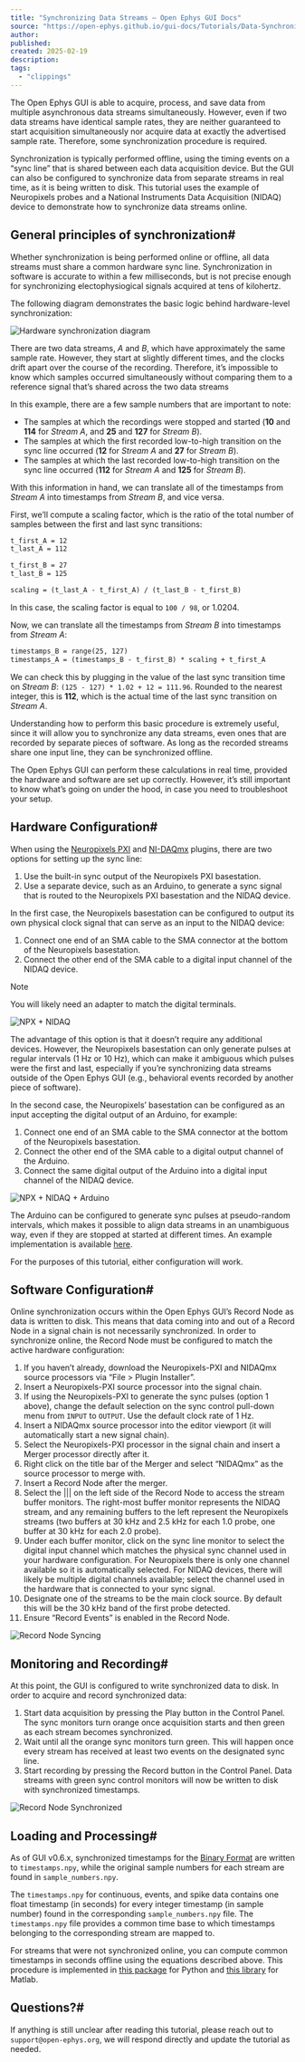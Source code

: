 ```yaml
---
title: "Synchronizing Data Streams — Open Ephys GUI Docs"
source: "https://open-ephys.github.io/gui-docs/Tutorials/Data-Synchronization.html"
author:
published:
created: 2025-02-19
description:
tags:
  - "clippings"
---
```

The Open Ephys GUI is able to acquire, process, and save data from multiple asynchronous data streams simultaneously. However, even if two data streams have identical sample rates, they are neither guaranteed to start acquisition simultaneously nor acquire data at exactly the advertised sample rate. Therefore, some synchronization procedure is required.

Synchronization is typically performed offline, using the timing events on a “sync line” that is shared between each data acquisition device. But the GUI can also be configured to synchronize data from separate streams in real time, as it is being written to disk. This tutorial uses the example of Neuropixels probes and a National Instruments Data Acquisition (NIDAQ) device to demonstrate how to synchronize data streams online.

## General principles of synchronization#

Whether synchronization is being performed online or offline, all data streams must share a common hardware sync line. Synchronization in software is accurate to within a few milliseconds, but is not precise enough for synchronizing electophysiogical signals acquired at tens of kilohertz.

The following diagram demonstrates the basic logic behind hardware-level synchronization:

![Hardware synchronization diagram](https://open-ephys.github.io/gui-docs/_images/sync-overview-01.png)

There are two data streams, *A* and *B*, which have approximately the same sample rate. However, they start at slightly different times, and the clocks drift apart over the course of the recording. Therefore, it’s impossible to know which samples occurred simultaneously without comparing them to a reference signal that’s shared across the two data streams

In this example, there are a few sample numbers that are important to note:

- The samples at which the recordings were stopped and started (**10** and **114** for *Stream A*, and **25** and **127** for *Stream B*).
- The samples at which the first recorded low-to-high transition on the sync line occurred (**12** for *Stream A* and **27** for *Stream B*).
- The samples at which the last recorded low-to-high transition on the sync line occurred (**112** for *Stream A* and **125** for *Stream B*).

With this information in hand, we can translate all of the timestamps from *Stream A* into timestamps from *Stream B*, and vice versa.

First, we’ll compute a scaling factor, which is the ratio of the total number of samples between the first and last sync transitions:

```default
t_first_A = 12
t_last_A = 112

t_first_B = 27
t_last_B = 125

scaling = (t_last_A - t_first_A) / (t_last_B - t_first_B)
```

In this case, the scaling factor is equal to `100 / 98`, or 1.0204.

Now, we can translate all the timestamps from *Stream B* into timestamps from *Stream A*:

```default
timestamps_B = range(25, 127)
timestamps_A = (timestamps_B - t_first_B) * scaling + t_first_A
```

We can check this by plugging in the value of the last sync transition time on *Stream B*: `(125 - 127) * 1.02 + 12 = 111.96`. Rounded to the nearest integer, this is **112**, which is the actual time of the last sync transition on *Stream A*.

Understanding how to perform this basic procedure is extremely useful, since it will allow you to synchronize any data streams, even ones that are recorded by separate pieces of software. As long as the recorded streams share one input line, they can be synchronized offline.

The Open Ephys GUI can perform these calculations in real time, provided the hardware and software are set up correctly. However, it’s still important to know what’s going on under the hood, in case you need to troubleshoot your setup.

## Hardware Configuration#

When using the [Neuropixels PXI](https://open-ephys.github.io/gui-docs/User-Manual/Plugins/Neuropixels-PXI.html#neuropixelspxi) and [NI-DAQmx](https://open-ephys.github.io/gui-docs/User-Manual/Plugins/NIDAQmx.html#ni-daqmx) plugins, there are two options for setting up the sync line:

1. Use the built-in sync output of the Neuropixels PXI basestation.
2. Use a separate device, such as an Arduino, to generate a sync signal that is routed to the Neuropixels PXI basestation and the NIDAQ device.

In the first case, the Neuropixels basestation can be configured to output its own physical clock signal that can serve as an input to the NIDAQ device:

1. Connect one end of an SMA cable to the SMA connector at the bottom of the Neuropixels basestation.
2. Connect the other end of the SMA cable to a digital input channel of the NIDAQ device.

Note

You will likely need an adapter to match the digital terminals.

![NPX + NIDAQ](https://open-ephys.github.io/gui-docs/_images/config_1.png)

The advantage of this option is that it doesn’t require any additional devices. However, the Neuropixels basestation can only generate pulses at regular intervals (1 Hz or 10 Hz), which can make it ambiguous which pulses were the first and last, especially if you’re synchronizing data streams outside of the Open Ephys GUI (e.g., behavioral events recorded by another piece of software).

In the second case, the Neuropixels’ basestation can be configured as an input accepting the digital output of an Arduino, for example:

1. Connect one end of an SMA cable to the SMA connector at the bottom of the Neuropixels basestation.
2. Connect the other end of the SMA cable to a digital output channel of the Arduino.
3. Connect the same digital output of the Arduino into a digital input channel of the NIDAQ device.

![NPX + NIDAQ + Arduino](https://open-ephys.github.io/gui-docs/_images/config_2.png)

The Arduino can be configured to generate sync pulses at pseudo-random intervals, which makes it possible to align data streams in an unambiguous way, even if they are stopped at started at different times. An example implementation is available [here](https://github.com/open-ephys/sync-barcodes).

For the purposes of this tutorial, either configuration will work.

## Software Configuration#

Online synchronization occurs within the Open Ephys GUI’s Record Node as data is written to disk. This means that data coming into and out of a Record Node in a signal chain is not necessarily synchronized. In order to synchronize online, the Record Node must be configured to match the active hardware configuration:

1. If you haven’t already, download the Neuropixels-PXI and NIDAQmx source processors via “File > Plugin Installer”.
2. Insert a Neuropixels-PXI source processor into the signal chain.
3. If using the Neuropixels-PXI to generate the sync pulses (option 1 above), change the default selection on the sync control pull-down menu from `INPUT` to `OUTPUT`. Use the default clock rate of 1 Hz.
4. Insert a NIDAQmx source processor into the editor viewport (it will automatically start a new signal chain).
5. Select the Neuropixels-PXI processor in the signal chain and insert a Merger processor directly after it.
6. Right click on the title bar of the Merger and select “NIDAQmx” as the source processor to merge with.
7. Insert a Record Node after the merger.
8. Select the ||| on the left side of the Record Node to access the stream buffer monitors. The right-most buffer monitor represents the NIDAQ stream, and any remaining buffers to the left represent the Neuropixels streams (two buffers at 30 kHz and 2.5 kHz for each 1.0 probe, one buffer at 30 kHz for each 2.0 probe).
9. Under each buffer monitor, click on the sync line monitor to select the digital input channel which matches the physical sync channel used in your hardware configuration. For Neuropixels there is only one channel available so it is automatically selected. For NIDAQ devices, there will likely be multiple digital channels available; select the channel used in the hardware that is connected to your sync signal.
10. Designate one of the streams to be the main clock source. By default this will be the 30 kHz band of the first probe detected.
11. Ensure “Record Events” is enabled in the Record Node.

![Record Node Syncing](https://open-ephys.github.io/gui-docs/_images/sync-tutorial-01.png)

## Monitoring and Recording#

At this point, the GUI is configured to write synchronized data to disk. In order to acquire and record synchronized data:

1. Start data acquisition by pressing the Play button in the Control Panel. The sync monitors turn orange once acquisition starts and then green as each stream becomes synchronized.
2. Wait until all the orange sync monitors turn green. This will happen once every stream has received at least two events on the designated sync line.
3. Start recording by pressing the Record button in the Control Panel. Data streams with green sync control monitors will now be written to disk with synchronized timestamps.

![Record Node Synchronized](https://open-ephys.github.io/gui-docs/_images/sync-tutorial-02.png)

## Loading and Processing#

As of GUI v0.6.x, synchronized timestamps for the [Binary Format](https://open-ephys.github.io/gui-docs/User-Manual/Recording-data/Binary-format.html) are written to `timestamps.npy`, while the original sample numbers for each stream are found in `sample_numbers.npy`.

The `timestamps.npy` for continuous, events, and spike data contains one float timestamp (in seconds) for every integer timestamp (in sample number) found in the corresponding `sample_numbers.npy` file. The `timestamps.npy` file provides a common time base to which timestamps belonging to the corresponding stream are mapped to.

For streams that were not synchronized online, you can compute common timestamps in seconds offline using the equations described above. This procedure is implemented in [this package](https://github.com/open-ephys/open-ephys-python-tools/tree/main/src/open_ephys/analysis) for Python and [this library](https://github.com/open-ephys/open-ephys-matlab-tools/tree/main/open_ephys/analysis) for Matlab.

## Questions?#

If anything is still unclear after reading this tutorial, please reach out to `support@open-ephys.org`, we will respond directly and update the tutorial as needed.